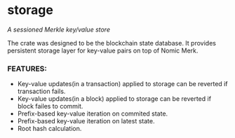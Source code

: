 # storage

*A sessioned Merkle key/value store*

The crate was designed to be the blockchain state database. It provides persistent storage layer for key-value pairs on top of Nomic Merk.

### FEATURES:
- Key-value updates(in a transaction) applied to storage can be reverted if transaction fails.
- Key-value updates(in a block) applied to storage can be reverted if block failes to commit.
- Prefix-based key-value iteration on commited state.
- Prefix-based key-value iteration on latest state.
- Root hash calculation.
